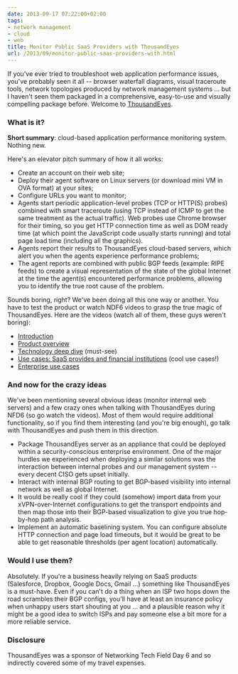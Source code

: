 ```yaml
---
date: 2013-09-17 07:22:00+02:00
tags:
- network management
- cloud
- web
title: Monitor Public SaaS Providers with ThousandEyes
url: /2013/09/monitor-public-saas-providers-with.html
---
```

If you've ever tried to troubleshoot web application performance issues, you've probably seen it all -- browser waterfall diagrams, visual traceroute tools, network topologies produced by network management systems ... but I haven't seen them packaged in a comprehensive, easy-to-use and visually compelling package before. Welcome to [ThousandEyes](http://www.thousandeyes.com).
<!--more-->
### What is it?

**Short summary**: cloud-based application performance monitoring system. Nothing new.

Here's an elevator pitch summary of how it all works:

-   Create an account on their web site;
-   Deploy their agent software on Linux servers (or download mini VM in OVA format) at your sites;
-   Configure URLs you want to monitor;
-   Agents start periodic application-level probes (TCP or HTTP(S) probes) combined with smart traceroute (using TCP instead of ICMP to get the same treatment as the actual traffic). Web probes use Chrome browser for their timing, so you get HTTP connection time as well as DOM ready time (at which point the JavaScript code usually starts running) and total page load time (including all the graphics).
-   Agents report their results to ThousandEyes cloud-based servers, which alert you when the agents experience performance problems;
-   The agent reports are combined with public BGP feeds (example: RIPE feeds) to create a visual representation of the state of the global Internet at the time the agent(s) encountered performance problems, allowing you to identify the true root cause of the problem.

Sounds boring, right? We've been doing all this one way or another. You have to test the product or watch NDF6 videos to grasp the true magic of ThousandEyes. Here are the videos (watch all of them, these guys weren't boring):

-   [Introduction](http://www.youtube.com/watch?v=M4TQz5AqkS4&list=PLObjX_zORJMCT_E1iKhvw1FzSr2hQnaY-&index=7)
-   [Product overview](http://www.youtube.com/watch?v=8qteZDYpYpg&list=PLObjX_zORJMCT_E1iKhvw1FzSr2hQnaY-&index=8)
-   [Technology deep dive](http://www.youtube.com/watch?v=3Np_AW_K4Ok&list=PLObjX_zORJMCT_E1iKhvw1FzSr2hQnaY-&index=9) (must-see)
-   [Use cases: SaaS provides and financial institutions](http://www.youtube.com/watch?v=MK8CvrGp7ts&list=PLObjX_zORJMCT_E1iKhvw1FzSr2hQnaY-&index=10) (cool use cases!)
-   [Enterprise use cases](http://www.youtube.com/watch?v=y_XsRuGRCIs&list=PLObjX_zORJMCT_E1iKhvw1FzSr2hQnaY-&index=11)

### And now for the crazy ideas

We've been mentioning several obvious ideas (monitor internal web servers) and a few crazy ones when talking with ThousandEyes during NFD6 (so go watch the videos). Most of them would require additional functionality, so if you find them interesting (and you're big enough), go talk with ThousandEyes and push them in this direction.

-   Package ThousandEyes server as an appliance that could be deployed within a security-conscious enterprise environment. One of the major hurdles we experienced when deploying a similar solutions was the interaction between internal probes and our management system -- every decent CISO gets upset initially.
-   Interact with internal BGP routing to get BGP-based visibility into internal network as well as global Internet.
-   It would be really cool if they could (somehow) import data from your xVPN-over-Internet configurations to get the transport endpoints and then map those into their BGP-based visualization to give you true hop-by-hop path analysis.
-   Implement an automatic baselining system. You can configure absolute HTTP connection and page load timeouts, but it would be great to be able to get reasonable thresholds (per agent location) automatically.

### Would I use them?

Absolutely. If you're a business heavily relying on SaaS products (Salesforce, Dropbox, Google Docs, Gmail ...) something like ThousandEyes is a must-have. Even if you can't do a thing when an ISP two hops down the road scrambles their BGP configs, you'll have at least an insurance policy when unhappy users start shouting at you ... and a plausible reason why it might be a good idea to switch ISPs and pay someone else a bit more for a more reliable service.

### Disclosure

ThousandEyes was a sponsor of Networking Tech Field Day 6 and so indirectly covered some of my travel expenses.
